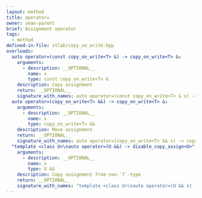 ```yaml
---
layout: method
title: operator=
owner: sean-parent
brief: Assignment operator
tags:
  - method
defined-in-file: stlab/copy_on_write.hpp
overloads:
  auto operator=(const copy_on_write<T> &) -> copy_on_write<T> &:
    arguments:
      - description: __OPTIONAL__
        name: x
        type: const copy_on_write<T> &
    description: Copy assignment
    return: __OPTIONAL__
    signature_with_names: auto operator=(const copy_on_write<T> & x) -> copy_on_write<T> &
  auto operator=(copy_on_write<T> &&) -> copy_on_write<T> &:
    arguments:
      - description: __OPTIONAL__
        name: x
        type: copy_on_write<T> &&
    description: Move assignment
    return: __OPTIONAL__
    signature_with_names: auto operator=(copy_on_write<T> && x) -> copy_on_write<T> &
  "template <class U>\nauto operator=(U &&) -> disable_copy_assign<U>":
    arguments:
      - description: __OPTIONAL__
        name: x
        type: U &&
    description: Copy assignment from non-`T`-type
    return: __OPTIONAL__
    signature_with_names: "template <class U>\nauto operator=(U && x) -> disable_copy_assign<U>"
---
```

